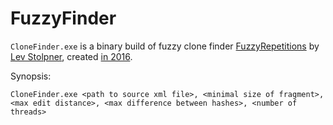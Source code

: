FuzzyFinder
===========

`CloneFinder.exe` is a binary build of fuzzy clone finder [FuzzyRepetitions](https://github.com/LevStolpner/FuzzyRepetitions) by [Lev Stolpner](https://github.com/LevStolpner/FuzzyRepetitions), created [in 2016](https://docline.github.io/pdf/graduate-theses/%5B2016%5D%20%D0%9B%D0%B5%D0%B2%20%D0%A1%D1%82%D0%BE%D0%BB%D0%BF%D0%BD%D0%B5%D1%80.pdf).

Synopsis:

`CloneFinder.exe <path to source xml file>, <minimal size of fragment>, <max edit distance>, <max difference between hashes>, <number of threads>`
